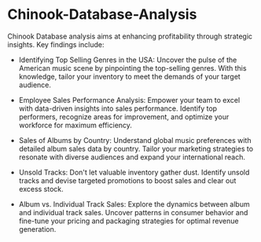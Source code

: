 # Chinook-Database-Analysis
Chinook Database analysis aims at enhancing profitability through strategic insights. Key findings include:

- Identifying Top Selling Genres in the USA: Uncover the pulse of the American music scene by pinpointing the top-selling genres. With this knowledge, tailor your inventory to meet the demands of your target audience.

- Employee Sales Performance Analysis: Empower your team to excel with data-driven insights into sales performance. Identify top performers, recognize areas for improvement, and optimize your workforce for maximum efficiency.

- Sales of Albums by Country: Understand global music preferences with detailed album sales data by country. Tailor your marketing strategies to resonate with diverse audiences and expand your international reach.

- Unsold Tracks: Don't let valuable inventory gather dust. Identify unsold tracks and devise targeted promotions to boost sales and clear out excess stock.

- Album vs. Individual Track Sales: Explore the dynamics between album and individual track sales. Uncover patterns in consumer behavior and fine-tune your pricing and packaging strategies for optimal revenue generation.
